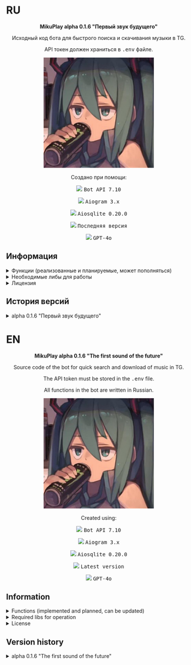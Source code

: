 # RU
<p align="center"><b>MikuPlay alpha 0.1.6 "Первый звук будущего"</b></p>
<p align="center">Исходный код бота для быстрого поиска и скачивания музыки в TG.</p>
<p align="center">API токен должен храниться в <tt>.env</tt> файле.</p>

<p align="center">
    <img src="/assets/ava.jpeg" width="300px" height="300px"/>
</p>

<p align="center">Создано при помощи:</p>
<p align="center"><img src="https://img.shields.io/badge/Telegram-2CA5E0?style=for-the-badge&logo=telegram&logoColor=white"/> <tt>Bot API 7.10</tt></p> 
<p align="center"><img src="https://img.shields.io/badge/python-3670A0?style=for-the-badge&logo=python&logoColor=ffdd54"/> <tt>Aiogram 3.x</tt></p>
<p align="center"><img src="https://img.shields.io/badge/sqlite-%2307405e.svg?style=for-the-badge&logo=sqlite&logoColor=white"/> <tt>Aiosqlite 0.20.0</tt></p>
<p align="center"><img src="https://img.shields.io/badge/Visual%20Studio%20Code-0078d7.svg?style=for-the-badge&logo=visual-studio-code&logoColor=white"/> <tt>Последняя версия</tt></p>
<p align="center"><img src="https://img.shields.io/badge/chatGPT-74aa9c?style=for-the-badge&logo=openai&logoColor=white"/> <tt>GPT-4o</tt></p>

## Информация
<details>

<summary>Функции (реализованные и планируемые, может пополняться)</summary>

- [x] Inline-поиск треков;
- [x] Добавление аудио-файлов (вплоть до нескольких десятков или 100 штук за раз);
- [x] Замена аудио-файлов и их информации;
- [x] Редактирование сведений добавленного аудио-файла в БД (Исполнителя, название. Не меняет информацию в самом MP3 файле.);
- [x] Удаление трека из поисковой выдачи;
- [x] Добавление администраторов;
- [x] Разжалование администраторов;
- [ ] Создание личных плейлистов;
- [ ] Нейросеть с личностью Мику.

</details>
<details>

<summary>Необходимые либы для работы</summary>

1. `aiofiles`
2. `aiogram`
3. `aiohappyeyeballs`
4. `aiohttp`
5. `aiosignal`
6. `aiosqlite`
7. `annotated-types`
8. `attrs`
9. `certifi`
10. `frozenlist`
11. `fuzzywuzzy`
12. `greenlet`
13. `idna`
14. `Levenshtein`
15. `magic-filter`
16. `multidict`
17. `propcache=`
18. `pydantic`
19. `pydantic_core`
20. `python-dotenv`
21. `python-Levenshtein`
22. `RapidFuzz`
23. `SQLAlchemy`
24. `typing_extensions`
25. `yarl`

</details>
<details>

<summary>Лицензия</summary>

MIT License

Copyright (c) 2024 Meme Corp

Данная лицензия разрешает лицам, получившим копию данного программного обеспечения и сопутствующей документации (далее — Программное обеспечение), безвозмездно использовать Программное обеспечение без ограничений, включая неограниченное право на использование, копирование, изменение, слияние, публикацию, распространение, сублицензирование и/или продажу копий Программного обеспечения, а также лицам, которым предоставляется данное Программное обеспечение, при соблюдении следующих условий:

Указанное выше уведомление об авторском праве и данные условия должны быть включены во все копии или значимые части данного Программного обеспечения.

ДАННОЕ ПРОГРАММНОЕ ОБЕСПЕЧЕНИЕ ПРЕДОСТАВЛЯЕТСЯ «КАК ЕСТЬ», БЕЗ КАКИХ-ЛИБО ГАРАНТИЙ, ЯВНО ВЫРАЖЕННЫХ ИЛИ ПОДРАЗУМЕВАЕМЫХ, ВКЛЮЧАЯ ГАРАНТИИ ТОВАРНОЙ ПРИГОДНОСТИ, СООТВЕТСТВИЯ ПО ЕГО КОНКРЕТНОМУ НАЗНАЧЕНИЮ И ОТСУТСТВИЯ НАРУШЕНИЙ, НО НЕ ОГРАНИЧИВАЯСЬ ИМИ. НИ В КАКОМ СЛУЧАЕ АВТОРЫ ИЛИ ПРАВООБЛАДАТЕЛИ НЕ НЕСУТ ОТВЕТСТВЕННОСТИ ПО КАКИМ-ЛИБО ИСКАМ, ЗА УЩЕРБ ИЛИ ПО ИНЫМ ТРЕБОВАНИЯМ, В ТОМ ЧИСЛЕ, ПРИ ДЕЙСТВИИ КОНТРАКТА, ДЕЛИКТЕ ИЛИ ИНОЙ СИТУАЦИИ, ВОЗНИКШИМ ИЗ-ЗА ИСПОЛЬЗОВАНИЯ ПРОГРАММНОГО ОБЕСПЕЧЕНИЯ ИЛИ ИНЫХ ДЕЙСТВИЙ С ПРОГРАММНЫМ ОБЕСПЕЧЕНИЕМ.

</details>

## История версий
<details>

<summary>alpha 0.1.6 "Первый звук будущего"</summary>

Самая первая публично выпущенная версия с базовым функционалом:
* Inline-поиск треков;
* Добавление аудио-файлов (вплоть до нескольких десятков или 100 штук за раз);
* Замена аудио-файлов и их информации;
* Редактирование сведений добавленного аудио-файла в БД (Исполнителя, название. Не меняет информацию в самом MP3 файле.);
* Удаление трека из поисковой выдачи;
* Добавление администраторов;
* Разжалование администраторов.

</details>

# EN
<p align="center"><b>MikuPlay alpha 0.1.6 "The first sound of the future"</b></p>
<p align="center">Source code of the bot for quick search and download of music in TG.</p>
<p align="center">The API token must be stored in the <tt>.env</tt> file.</p>
<p align="center">All functions in the bot are written in Russian.</p>

<p align="center">
    <img src="/assets/ava.jpeg" width="300px" height="300px"/>
</p>

<p align="center">Created using:</p>
<p align="center"><img src="https://img.shields.io/badge/Telegram-2CA5E0?style=for-the-badge&logo=telegram&logoColor=white"/> <tt>Bot API 7.10</tt></p> 
<p align="center"><img src="https://img.shields.io/badge/python-3670A0?style=for-the-badge&logo=python&logoColor=ffdd54"/> <tt>Aiogram 3.x</tt></p>
<p align="center"><img src="https://img.shields.io/badge/sqlite-%2307405e.svg?style=for-the-badge&logo=sqlite&logoColor=white"/> <tt>Aiosqlite 0.20.0</tt></p>
<p align="center"><img src="https://img.shields.io/badge/Visual%20Studio%20Code-0078d7.svg?style=for-the-badge&logo=visual-studio-code&logoColor=white"/> <tt>Latest version</tt></p>
<p align="center"><img src="https://img.shields.io/badge/chatGPT-74aa9c?style=for-the-badge&logo=openai&logoColor=white"/> <tt>GPT-4o</tt></p>

## Information
<details>

<summary>Functions (implemented and planned, can be updated)</summary>

- [x] Inline-search tracks;
- [x] Adding audio files (up to several dozen or 100 pieces at a time);
- [x] Replacing audio files and their information;
- [x] Edit information about the added audio file in the database (Artist, name. Doesn't change the information in the MP3 file itself.);
- [x] Deleting a track from the search results;
- [x] Adding administrators;
- [x] Deleting administrators;
- [ ] Creating personal playlists;
- [ ] AI with the Miku identity.

</details>
<details>

<summary>Required libs for operation</summary>

1. `aiofiles`
2. `aiogram`
3. `aiohappyeyeballs`
4. `aiohttp`
5. `aiosignal`
6. `aiosqlite`
7. `annotated-types`
8. `attrs`
9. `certifi`
10. `frozenlist`
11. `fuzzywuzzy`
12. `greenlet`
13. `idna`
14. `Levenshtein`
15. `magic-filter`
16. `multidict`
17. `propcache=`
18. `pydantic`
19. `pydantic_core`
20. `python-dotenv`
21. `python-Levenshtein`
22. `RapidFuzz`
23. `SQLAlchemy`
24. `typing_extensions`
25. `yarl`

</details>
<details>

<summary>License</summary>

MIT License

Copyright (c) 2024 Meme Corp

Permission is hereby granted, free of charge, to any person obtaining a copy
of this software and associated documentation files (the "Software"), to deal
in the Software without restriction, including without limitation the rights
to use, copy, modify, merge, publish, distribute, sublicense, and/or sell
copies of the Software, and to permit persons to whom the Software is
furnished to do so, subject to the following conditions:

The above copyright notice and this permission notice shall be included in all
copies or substantial portions of the Software.

THE SOFTWARE IS PROVIDED "AS IS", WITHOUT WARRANTY OF ANY KIND, EXPRESS OR
IMPLIED, INCLUDING BUT NOT LIMITED TO THE WARRANTIES OF MERCHANTABILITY,
FITNESS FOR A PARTICULAR PURPOSE AND NONINFRINGEMENT. IN NO EVENT SHALL THE
AUTHORS OR COPYRIGHT HOLDERS BE LIABLE FOR ANY CLAIM, DAMAGES OR OTHER
LIABILITY, WHETHER IN AN ACTION OF CONTRACT, TORT OR OTHERWISE, ARISING FROM,
OUT OF OR IN CONNECTION WITH THE SOFTWARE OR THE USE OR OTHER DEALINGS IN THE
SOFTWARE.

</details>

## Version history
<details>

<summary>alpha 0.1.6 "The first sound of the future"</summary>

The very first publicly released version with basic functionality:
* Inline-search tracks;
* Adding audio files (up to several dozen or 100 pieces at a time);
* Replacing audio files and their information;
* Edit information about the added audio file in the database (Artist, name. Doesn't change the information in the MP3 file itself.);
* Deleting a track from the search results;
* Adding administrators;
* Deleting administrators.

</details>
